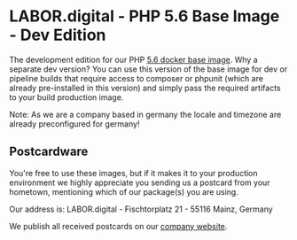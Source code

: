 # LABOR.digital - PHP 5.6 Base Image - Dev Edition

The development edition for our PHP [5.6 docker base image](https://github.com/labor-digital/docker-base-images/tree/php56). Why a separate dev version? You can use this version of the base image for dev or pipeline builds that require access to composer or phpunit (which are already pre-installed in this version) and simply pass the required artifacts to your build production image.

Note: As we are a company based in germany the locale and timezone are already preconfigured for germany!

## Postcardware
You're free to use these images, but if it makes it to your production environment we highly appreciate you sending us a postcard from your hometown, mentioning which of our package(s) you are using.

Our address is: LABOR.digital - Fischtorplatz 21 - 55116 Mainz, Germany

We publish all received postcards on our [company website](https://labor.digital).